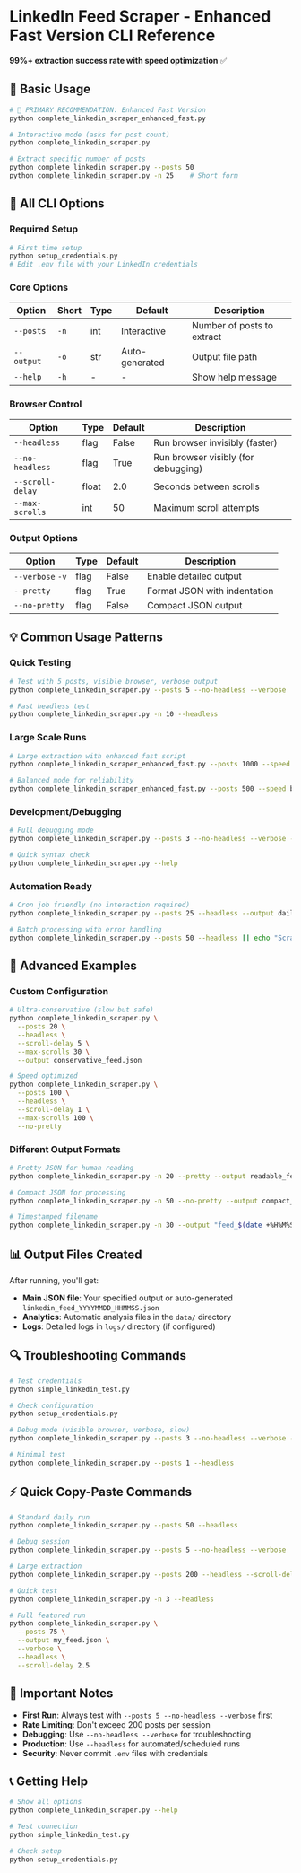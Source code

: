 # LinkedIn Feed Scraper - Enhanced Fast Version CLI Reference

**99%+ extraction success rate with speed optimization** ✅

## 🚀 Basic Usage

```bash
# 🌟 PRIMARY RECOMMENDATION: Enhanced Fast Version
python complete_linkedin_scraper_enhanced_fast.py

# Interactive mode (asks for post count)
python complete_linkedin_scraper.py

# Extract specific number of posts
python complete_linkedin_scraper.py --posts 50
python complete_linkedin_scraper.py -n 25    # Short form
```

## 📖 All CLI Options

### Required Setup
```bash
# First time setup
python setup_credentials.py
# Edit .env file with your LinkedIn credentials
```

### Core Options
| Option | Short | Type | Default | Description |
|--------|-------|------|---------|-------------|
| `--posts` | `-n` | int | Interactive | Number of posts to extract |
| `--output` | `-o` | str | Auto-generated | Output file path |
| `--help` | `-h` | - | - | Show help message |

### Browser Control
| Option | Type | Default | Description |
|--------|------|---------|-------------|
| `--headless` | flag | False | Run browser invisibly (faster) |
| `--no-headless` | flag | True | Run browser visibly (for debugging) |
| `--scroll-delay` | float | 2.0 | Seconds between scrolls |
| `--max-scrolls` | int | 50 | Maximum scroll attempts |

### Output Options
| Option | Type | Default | Description |
|--------|------|---------|-------------|
| `--verbose` `-v` | flag | False | Enable detailed output |
| `--pretty` | flag | True | Format JSON with indentation |
| `--no-pretty` | flag | False | Compact JSON output |

## 💡 Common Usage Patterns

### Quick Testing
```bash
# Test with 5 posts, visible browser, verbose output
python complete_linkedin_scraper.py --posts 5 --no-headless --verbose

# Fast headless test
python complete_linkedin_scraper.py -n 10 --headless
```

### Large Scale Runs
```bash
# Large extraction with enhanced fast script
python complete_linkedin_scraper_enhanced_fast.py --posts 1000 --speed fast --headless

# Balanced mode for reliability
python complete_linkedin_scraper_enhanced_fast.py --posts 500 --speed balanced --headless
```

### Development/Debugging
```bash
# Full debugging mode
python complete_linkedin_scraper.py --posts 3 --no-headless --verbose --scroll-delay 5

# Quick syntax check
python complete_linkedin_scraper.py --help
```

### Automation Ready
```bash
# Cron job friendly (no interaction required)
python complete_linkedin_scraper.py --posts 25 --headless --output daily_feed.json

# Batch processing with error handling
python complete_linkedin_scraper.py --posts 50 --headless || echo "Scraping failed"
```

## 🔧 Advanced Examples

### Custom Configuration
```bash
# Ultra-conservative (slow but safe)
python complete_linkedin_scraper.py \
  --posts 20 \
  --headless \
  --scroll-delay 5 \
  --max-scrolls 30 \
  --output conservative_feed.json

# Speed optimized
python complete_linkedin_scraper.py \
  --posts 100 \
  --headless \
  --scroll-delay 1 \
  --max-scrolls 100 \
  --no-pretty
```

### Different Output Formats
```bash
# Pretty JSON for human reading
python complete_linkedin_scraper.py -n 20 --pretty --output readable_feed.json

# Compact JSON for processing
python complete_linkedin_scraper.py -n 50 --no-pretty --output compact_feed.json

# Timestamped filename
python complete_linkedin_scraper.py -n 30 --output "feed_$(date +%H%M%S).json"
```

## 📊 Output Files Created

After running, you'll get:
- **Main JSON file**: Your specified output or auto-generated `linkedin_feed_YYYYMMDD_HHMMSS.json`
- **Analytics**: Automatic analysis files in the `data/` directory
- **Logs**: Detailed logs in `logs/` directory (if configured)

## 🔍 Troubleshooting Commands

```bash
# Test credentials
python simple_linkedin_test.py

# Check configuration
python setup_credentials.py

# Debug mode (visible browser, verbose, slow)
python complete_linkedin_scraper.py --posts 3 --no-headless --verbose --scroll-delay 5

# Minimal test
python complete_linkedin_scraper.py --posts 1 --headless
```

## ⚡ Quick Copy-Paste Commands

```bash
# Standard daily run
python complete_linkedin_scraper.py --posts 50 --headless

# Debug session
python complete_linkedin_scraper.py --posts 5 --no-headless --verbose

# Large extraction
python complete_linkedin_scraper.py --posts 200 --headless --scroll-delay 3

# Quick test
python complete_linkedin_scraper.py -n 3 --headless

# Full featured run
python complete_linkedin_scraper.py \
  --posts 75 \
  --output my_feed.json \
  --verbose \
  --headless \
  --scroll-delay 2.5
```

## 🚨 Important Notes

- **First Run**: Always test with `--posts 5 --no-headless --verbose` first
- **Rate Limiting**: Don't exceed 200 posts per session
- **Debugging**: Use `--no-headless --verbose` for troubleshooting
- **Production**: Use `--headless` for automated/scheduled runs
- **Security**: Never commit `.env` files with credentials

## 📞 Getting Help

```bash
# Show all options
python complete_linkedin_scraper.py --help

# Test connection
python simple_linkedin_test.py

# Check setup
python setup_credentials.py
``` 
